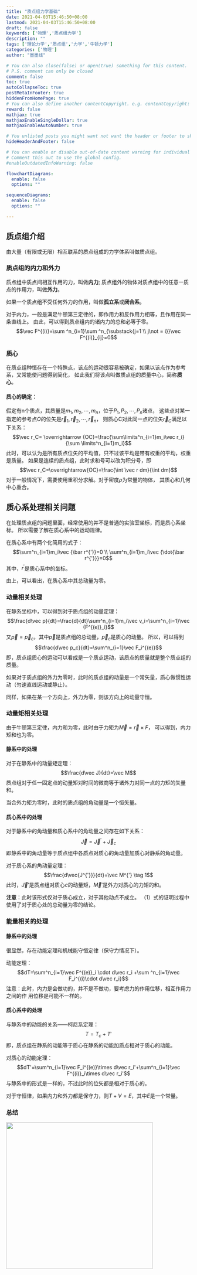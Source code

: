 ```yaml
---
title: "质点组力学基础"
date: 2021-04-03T15:46:50+08:00
lastmod: 2021-04-03T15:46:50+08:00
draft: false
keywords: ['物理','质点组力学']
description: ""
tags: ['理论力学','质点组','力学','牛顿力学']
categories: ['物理']
author: "墨墨线"

# You can also close(false) or open(true) something for this content.
# P.S. comment can only be closed
comment: false
toc: true
autoCollapseToc: true
postMetaInFooter: true
hiddenFromHomePage: true
# You can also define another contentCopyright. e.g. contentCopyright: "This is another copyright."
reward: false
mathjax: true
mathjaxEnableSingleDollar: true
mathjaxEnableAutoNumber: true

# You unlisted posts you might want not want the header or footer to show
hideHeaderAndFooter: false

# You can enable or disable out-of-date content warning for individual post.
# Comment this out to use the global config.
#enableOutdatedInfoWarning: false

flowchartDiagrams:
  enable: false
  options: ""

sequenceDiagrams: 
  enable: false
  options: ""

---
```



## 质点组介绍
由大量（有限或无限）相互联系的质点组成的力学体系叫做质点组。

### 质点组的内力和外力
质点组中质点间相互作用的力，叫做**内力**;
质点组外的物体对质点组中的任意一质点的作用力，叫做**外力**。

如果一个质点组不受任何外力的作用，叫做**孤立系**或**闭合系**。

对于内力，一般是满足牛顿第三定律的，即作用力和反作用力相等，且作用在同一条直线上。
由此，可以得到质点组内的诸内力的总和必等于零。
$$\vec F^{(i)}=\sum ^n_{i=1}\sum ^n_{\substack{j=1 \\ j\not = i}}\vec F^{(i)}_{ij}=0$$

### 质心
在质点组种恒存在一个特殊点，该点的运动很容易被确定，如果以该点作为参考系，又常能使问题得到简化，
如此我们将该点叫做质点组的质量中心，简称**质心**。


#### 质心的确定：
假定有n个质点，其质量是$m_1,m_2,\cdots,m_n$，位于$P_1,P_2,\cdots,P_n$诸点，
这些点对某一指定的参考点$O$的位矢是$\vec r_1,\vec r_2,\cdots,\vec r_n$，
则质心C对此同一点的位矢$\vec r_C$满足以下关系：
$$\vec r_C= \overrightarrow {OC}=\frac{\sum\limits^n_{i=1}m_i\vec r_i}{\sum \limits^n_{i=1}m_i}$$
此时，可以认为是所有质点位矢的平均值，只不过该平均是带有权重的平均，权重是质量。
如果是连续的质点组，此时求和号可以改为积分号，即
$$\vec r_C=\overrightarrow{OC}=\frac{\int \vec r dm}{\int dm}$$
对于一般情况下，需要使用重积分求解。对于密度$\rho$为常量的物体，
其质心和几何中心重合。

## 质心系处理相关问题
在处理质点组的问题里面，经常使用的并不是普通的实验室坐标，而是质心系坐标。
所以需要了解在质心系中的运动规律。

在质心系中有两个化简用的式子：
$$\sum^n_{i=1}m_i\vec {\bar r^{'}}=0 \\
\sum^n_{i=1}m_i\vec {\dot{\bar r^{'}}}=0$$
其中，$r^{'}$是质心系中的坐标。

由上，可以看出，在质心系中其总动量为零。

### 动量相关处理
在静系坐标中，可以得到对于质点组的动量定理：
$$\frac{d\vec p}{dt}=\frac{d}{dt}\sum^n_{i=1}m_i\vec v_i=\sum^n_{i=1}\vec {F^{(e)}_i}$$
又$\vec p=\vec p_c$，其中$\vec p$是质点组的总动量，$\vec p_c$是质心的动量。
所以，可以得到
$$\frac{d\vec p_c}{dt}=\sum^n_{i=1}\vec F_i^{(e)}$$
即，质点组质心的运动可以看成是一个质点运动，该质点的质量就是整个质点组的质量。

如果对于质点组的外力为零时，此时的质点组的动量是一个常矢量，质心做惯性运动（匀速直线运动或静止）。

同样，如果在某一个方向上，外力为零，则该方向上的动量守恒。

### 动量矩相关处理
由于牛顿第三定律，内力和为零，此时由于力矩为$\vec M=\vec r\times F$，
可以得到，内力矩和也为零。

#### 静系中的处理
对于在静系中的动量矩定理：
$$\frac{d\vec J}{dt}=\vec M$$
质点组对于任一固定点的动量矩对时间的微商等于诸外力对同一点的力矩的矢量和。

当合外力矩为零时，此时的质点组的角动量是一个恒矢量。

#### 质心系中的处理
对于静系中的角动量和质心系中的角动量之间存在如下关系：
$$\vec J=\vec J^{'}+\vec J_c$$
即静系中的角动量等于质点组中各质点对质心的角动量加质心对静系的角动量。

对于质心系的角动量定理：
$$\frac{d\vec{J^{'}}}{dt}=\vec M^{'} \tag 1$$
此时，$\vec J'$是质点组对质心$c$的动量矩，$\vec M'$是外力对质心的力矩的和。

**注意**：此时该形式仅对于质心成立，对于其他动点不成立。
（1）式的证明过程中使用了对于质心处的总动量为零的结论。


### 能量相关的处理

#### 静系中的处理
很显然，存在动能定理和机械能守恒定律（保守力情况下）。

动能定理：
$$dT=\sum^n_{i=1}\vec F^{(e)}_i \cdot d\vec r_i +\sum ^n_{i=1}\vec F_i^{(i)\cdot d\vec r_i}$$
注意：此时，内力是会做功的，并不是不做功，要考虑力的作用位移，相互作用力之间的作
用位移是可能不一样的。

#### 质心系中的处理 
与静系中的动能的关系——柯尼系定理：
$$T=T_c+T'$$
即，质点组在静系的动能等于质心在静系的动能加质点相对于质心的动能。

对质心的动能定理：
$$dT'=\sum^n_{i=1}\vec F_i^{(e)}\times d\vec r_i'+\sum^n_{i=1}\vec
F^{(i)}_i\times d\vec r_i'$$
与静系中的形式是一样的，不过此时的位矢都是相对于质心的。

对于守恒律，如果内力和外力都是保守力，则$T+V=E$，其中$E$是一个常量。

### 总结
<img src="https://link.jscdn.cn/sharepoint/aHR0cHM6Ly9jdW10ZWR1Y24tbXkuc2hhcmVwb2ludC5jb20vOmk6L2cvcGVyc29uYWwvbGl1d2VpMDkyMl9jdW10X2VkdV9jbi9FZldFaC1JMVA5eEprY1BXR19vZ3RZY0JLWmJKNEJ0Y0JYMWxTRjBSYlZSRXJRP2U9NDNEMkts.jpg" width='400'>

